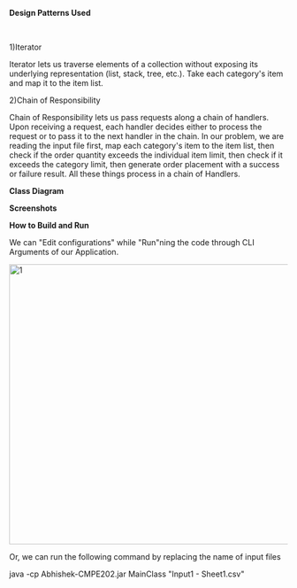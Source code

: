 **Design Patterns Used**

<br/>

1)Iterator

Iterator lets us traverse elements of a collection without exposing its underlying representation (list, stack, tree, etc.). Take each category&#39;s item and map it to the item list.

2)Chain of Responsibility

Chain of Responsibility lets us pass requests along a chain of handlers. Upon receiving a request, each handler decides either to process the request or to pass it to the next handler in the chain. In our problem, we are reading the input file first, map each category&#39;s item to the item list, then check if the order quantity exceeds the individual item limit, then check if it exceeds the category limit, then generate order placement with a success or failure result. All these things process in a chain of Handlers.

**Class Diagram**



**Screenshots**



**How to Build and Run**

We can "Edit configurations" while "Run"ning the code through CLI Arguments of our Application.

<img width="506" alt="1" src="https://user-images.githubusercontent.com/25710427/144780655-5a100d9c-7b1c-4d24-86a6-f4b48a627066.png">


Or, we can run the following command by replacing the name of input files

java -cp Abhishek-CMPE202.jar MainClass "Input1 - Sheet1.csv"
